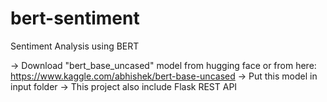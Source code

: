 # bert-sentiment
Sentiment Analysis using BERT

-> Download "bert_base_uncased" model from hugging face or from here: https://www.kaggle.com/abhishek/bert-base-uncased
-> Put this model in input folder
-> This project also include Flask REST API